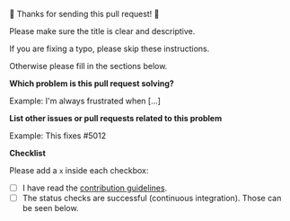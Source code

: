 🎉 Thanks for sending this pull request! 🎉

Please make sure the title is clear and descriptive.

If you are fixing a typo, please skip these instructions.

Otherwise please fill in the sections below.

**Which problem is this pull request solving?**

Example: I'm always frustrated when [...]

**List other issues or pull requests related to this problem**

Example: This fixes #5012

**Checklist**

Please add a `x` inside each checkbox:

- [ ] I have read the [contribution guidelines](../blob/master/CONTRIBUTING.md).
- [ ] The status checks are successful (continuous integration). Those can be seen
      below.
